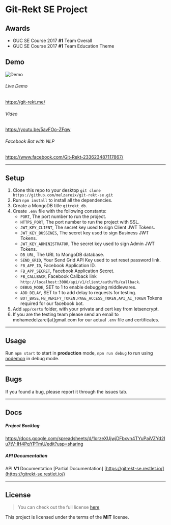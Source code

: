 Git-Rekt SE Project
============

## Awards

- GUC SE Course 2017 **#1** Team Overall<br />
- GUC SE Course 2017 **#1** Team Education Theme

## Demo

<img src="http://i.imgur.com/7XFMZ9f.jpg" alt="Demo"/>

###### Live Demo

https://git-rekt.me/

###### Video

https://youtu.be/5avFOo-ZFqw

###### Facebook Bot with NLP

https://www.facebook.com/Git-Rekt-233623487117867/

---

## Setup
1. Clone this repo to your desktop `git clone https://github.com/melzareix/git-rekt-se.git`
2. Run `npm install` to install all the dependencies.
3. Create a MongoDB title `gitrekt_db`.
4. Create `.env` file with the following constants:
    - `PORT`, The port number to run the project.
    - `HTTPS_PORT`, The port number to run the project with SSL.
    - `JWT_KEY_CLIENT`, The secret key used to sign Client JWT Tokens.
    - `JWT_KEY_BUSSINES`, The secret key used to sign Business JWT Tokens.
    - `JWT_KEY_ADMINISTRATOR`, The secret key used to sign Admin JWT Tokens.
    - `DB_URL`, The URL to MongoDB database.
    - `SEND_GRID`, Your Send Grid API Key used to set reset password link.
    - `FB_APP_ID`, Facebook Application ID.
    - `FB_APP_SECRET`, Facebook Application Secret.
    - `FB_CALLBACK`, Facebook Callback link `http://localhost:3000/api/v1/client/auth/fb/callback`.
    - `DEBUG_MODE`, SET to 1 to enable debugging middlewares.
    - `ADD_DELAY`, SET to 1 to add delay to requests for testing.
    - `BOT_BASE,FB_VERIFY_TOKEN,PAGE_ACCESS_TOKEN,API_AI_TOKEN` Tokens required for our facebook bot.
5. Add `app/certs` folder, with your private and cert key from letsencrypt.
6. If you are the testing team please send an email to mohamedelzarei[at]gmail.com for our actual `.env` file
and certificates.

---

## Usage

Run `npm start` to start in **production** mode, `npm run debug` to run using [nodemon](https://nodemon.io/) in debug mode.

---

## Bugs

If you found a bug, please report it through the issues tab.

---

## Docs

##### Project Backlog
https://docs.google.com/spreadsheets/d/1orzeXUjwjDFbxvn4TYuPaiVZYd2Iu7tV-IH4PqYPTmU/edit?usp=sharing

##### API Documentation
API **V1** Documentation [Partial Documentation]
[https://gitrekt-se.restlet.io/](https://gitrekt-se.restlet.io/)

---
## License
>You can check out the full license [here](https://github.com/melzareix/met-portfolio/blob/master/LICENSE)

This project is licensed under the terms of the **MIT** license.
